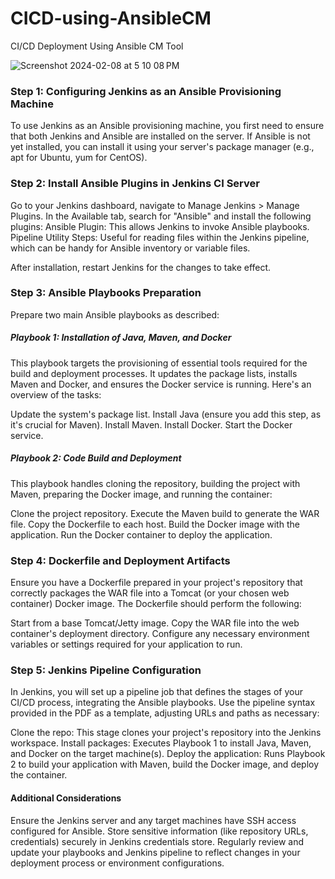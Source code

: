 # CICD-using-AnsibleCM
CI/CD Deployment Using Ansible CM Tool

![Screenshot 2024-02-08 at 5 10 08 PM](https://github.com/zubujams/CICD-using-AnsibleCM/assets/52971863/46baa38b-072c-4a52-bb4e-ab9d5f3848b3)

### Step 1: Configuring Jenkins as an Ansible Provisioning Machine
To use Jenkins as an Ansible provisioning machine, you first need to ensure that both Jenkins and Ansible are installed on the server. If Ansible is not yet installed, you can install it using your server's package manager (e.g., apt for Ubuntu, yum for CentOS).



### Step 2: Install Ansible Plugins in Jenkins CI Server
Go to your Jenkins dashboard, navigate to Manage Jenkins > Manage Plugins.
In the Available tab, search for "Ansible" and install the following plugins:
Ansible Plugin: This allows Jenkins to invoke Ansible playbooks.
Pipeline Utility Steps: Useful for reading files within the Jenkins pipeline, which can be handy for Ansible inventory or variable files.

After installation, restart Jenkins for the changes to take effect.



### Step 3: Ansible Playbooks Preparation
Prepare two main Ansible playbooks as described:

##### Playbook 1: Installation of Java, Maven, and Docker
This playbook targets the provisioning of essential tools required for the build and deployment processes. It updates the package lists, installs Maven and Docker, and ensures the Docker service is running. Here's an overview of the tasks:

Update the system's package list.
Install Java (ensure you add this step, as it's crucial for Maven).
Install Maven.
Install Docker.
Start the Docker service.



##### Playbook 2: Code Build and Deployment
This playbook handles cloning the repository, building the project with Maven, preparing the Docker image, and running the container:

Clone the project repository.
Execute the Maven build to generate the WAR file.
Copy the Dockerfile to each host.
Build the Docker image with the application.
Run the Docker container to deploy the application.



### Step 4: Dockerfile and Deployment Artifacts
Ensure you have a Dockerfile prepared in your project's repository that correctly packages the WAR file into a Tomcat (or your chosen web container) Docker image. The Dockerfile should perform the following:

Start from a base Tomcat/Jetty image.
Copy the WAR file into the web container's deployment directory.
Configure any necessary environment variables or settings required for your application to run.



### Step 5: Jenkins Pipeline Configuration
In Jenkins, you will set up a pipeline job that defines the stages of your CI/CD process, integrating the Ansible playbooks. Use the pipeline syntax provided in the PDF as a template, adjusting URLs and paths as necessary:

Clone the repo: This stage clones your project's repository into the Jenkins workspace.
Install packages: Executes Playbook 1 to install Java, Maven, and Docker on the target machine(s).
Deploy the application: Runs Playbook 2 to build your application with Maven, build the Docker image, and deploy the container.



#### Additional Considerations 
Ensure the Jenkins server and any target machines have SSH access configured for Ansible.
Store sensitive information (like repository URLs, credentials) securely in Jenkins credentials store.
Regularly review and update your playbooks and Jenkins pipeline to reflect changes in your deployment process or environment configurations.
